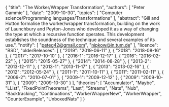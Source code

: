 {
    "title": "The Worker/Wrapper Transformation",
    "authors": [
        "Peter Gammie"
    ],
    "date": "2009-10-30",
    "topics": [
        "Computer science/Programming languages/Transformations"
    ],
    "abstract": "Gill and Hutton formalise the worker/wrapper transformation, building on the work of Launchbury and Peyton-Jones who developed it as a way of changing the type at which a recursive function operates. This development establishes the soundness of the technique and several examples of its use.",
    "notify": [
        "peteg42@gmail.com",
        "nipkow@in.tum.de"
    ],
    "licence": "BSD",
    "olderReleases": [
        {
            "2019": "2019-06-11"
        },
        {
            "2018": "2018-08-16"
        },
        {
            "2017": "2017-10-10"
        },
        {
            "2016-1": "2016-12-17"
        },
        {
            "2016": "2016-02-22"
        },
        {
            "2015": "2015-05-27"
        },
        {
            "2014": "2014-08-28"
        },
        {
            "2013-2": "2013-12-11"
        },
        {
            "2013-1": "2013-11-17"
        },
        {
            "2013": "2013-02-16"
        },
        {
            "2012": "2012-05-24"
        },
        {
            "2011-1": "2011-10-11"
        },
        {
            "2011": "2011-02-11"
        },
        {
            "2009-2": "2010-07-01"
        },
        {
            "2009-1": "2009-12-12"
        },
        {
            "2009": "2009-10-31"
        },
        {
            "2009": "2009-10-30"
        }
    ],
    "theories": [
        "Accumulator",
        "Maybe",
        "LList",
        "FixedPointTheorems",
        "Last",
        "Streams",
        "Nats",
        "Nub",
        "Backtracking",
        "Continuations",
        "WorkerWrapperNew",
        "WorkerWrapper",
        "CounterExample",
        "UnboxedNats"
    ]
}